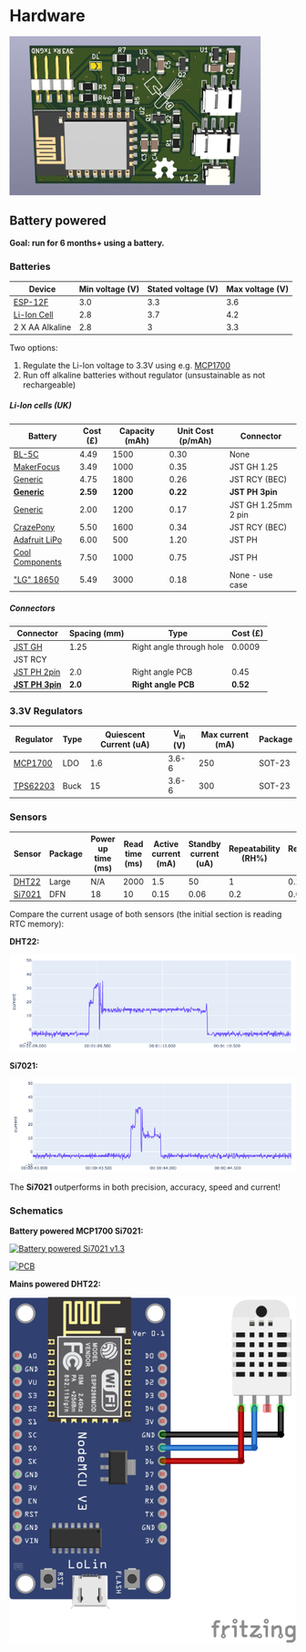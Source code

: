 # Hardware

[![PCB in 3D](../docs/pcb.gif)](esp12f-si7021)

## Battery powered

**Goal: run for 6 months+ using a battery.**

### Batteries

Device|Min voltage (V)|Stated voltage (V)|Max voltage (V)
---|---|---|---
[ESP-12F](http://wiki.ai-thinker.com/_media/esp8266/a014ps01.pdf)|3.0|3.3|3.6
[Li-Ion Cell](https://www.amazon.co.uk/XHDATA-Rechargeable-Intelligent-Protection-Environmental-BL-5C/dp/B0796L49J1/ref=sr_1_8?)|2.8|3.7|4.2
2 X AA Alkaline|2.8|3|3.3

Two options:

1. Regulate the Li-Ion voltage to 3.3V using e.g. [MCP1700](https://www.microchip.com/wwwproducts/en/MCP1700)
2. Run off alkaline batteries without regulator (unsustainable as not rechargeable)

##### Li-Ion cells (UK)

Battery|Cost (£)|Capacity (mAh)|Unit Cost (p/mAh)|Connector
---|---|---|---|---
[BL-5C](https://www.amazon.co.uk/XHDATA-Rechargeable-Intelligent-Protection-Environmental-BL-5C/dp/B0796L49J1/ref=sr_1_4?dchild=1&keywords=bl-5c&qid=1606034143&sr=8-4)|4.49|1500|0.30|None
[MakerFocus](https://www.ebay.co.uk/itm/4pcs-3-7V-1000mAh-Lipo-Batteries-with-Micro-JST-1-25-Plug-for-Arduino-Nodemcu/402439197613?hash=item5db33ed3ad:g:UlkAAOSwowhfO4m1)|3.49|1000|0.35|JST GH 1.25
[Generic](https://www.ebay.co.uk/itm/4Packs-1800mAh-3-7V-Lipo-Battery-USB-Charger-JST-Plug-for-RC-Quadcopter-Drone-UK/402483469522?hash=item5db5e25cd2:g:l3EAAOSwB~BfgEKe)|4.75|1800|0.26|JST RCY (BEC)
**[Generic](https://www.ebay.co.uk/itm/3-7V-1200mAh-Lipo-Polymer-Rechargeable-Battery-JST-3P-PH-2-0mm-connector-603450/123751016161?hash=item1cd022a6e1:g:BV8AAOSw2zNcx6MJ)**|**2.59**|**1200**|**0.22**|**JST PH 3pin**
[Generic](https://www.ebay.co.uk/itm/3-7V-1200mAh-Lipo-rechargeable-Battery-603450-JST-1-25mm-2pin-plug-For-GPS-MP3/124254908489?hash=item1cee2b7049:g:zecAAOSwqilfCDdQ&var=425115938484)|2.00|1200|0.17|JST GH 1.25mm 2 pin
[CrazePony](https://www.amazon.co.uk/Crazepony-UK-1600mAh-battery-Connector-Quadcopter/dp/B07SPZXRWZ/ref=pd_lpo_23_t_1/261-7154536-8133442?_encoding=UTF8&pd_rd_i=B07SPZXRWZ&pd_rd_r=8bb8eb57-78a6-462a-835d-635cbd35c5ef&pd_rd_w=I1nUP&pd_rd_wg=d5kyX&pf_rd_p=7b8e3b03-1439-4489-abd4-4a138cf4eca6&pf_rd_r=214X49VS5NY38MYPG7E1&psc=1&refRID=214X49VS5NY38MYPG7E1)|5.50|1600|0.34|JST RCY (BEC)
[Adafruit LiPo](https://www.adafruit.com/product/1578)|6.00|500|1.20|JST PH
[Cool Components](https://coolcomponents.co.uk/products/lithium-polymer-battery-1000mah?_pos=7&_sid=3b7614679&_ss=r)|7.50|1000|0.75|JST PH
["LG" 18650](https://www.ebay.co.uk/itm/Genuine-LG-HG2-18650e-3000mAh-30A-3-7V-Rechargeable-Battery-With-Free-CASE/254800295445?hash=item3b5347f615:g:0f4AAOSwlIxfpa97)|5.49|3000|0.18|None - use case

##### Connectors

Connector|Spacing (mm)|Type|Cost (£)
---|---|---|---
[JST GH](https://www.aliexpress.com/item/33051405214.html?spm=2114.12057483.0.0.4016581aHOYzeO)|1.25|Right angle through hole|0.0009
JST RCY|
[JST PH 2pin](https://uk.farnell.com/jst-japan-solderless-terminals/b2b-ph-sm4-tb-lf-sn/connector-header-smt-2mm-2way/dp/9492534?MER=sy-me-pd-mi-acce)|2.0|Right angle PCB|0.45
**[JST PH 3pin](https://uk.farnell.com/jst-japan-solderless-terminals/b3b-ph-sm4-tb-lf-sn/connector-header-smt-2mm-3way/dp/9492542)**|**2.0**|**Right angle PCB**|**0.52**

### 3.3V Regulators

Regulator|Type|Quiescent Current (uA)|V<sub>in</sub> (V)|Max current (mA)|Package
---|---|---|---|---|---
[MCP1700](https://www.microchip.com/wwwproducts/en/MCP1700)|LDO|1.6|3.6-6|250|SOT-23
[TPS62203](https://www.ti.com/product/TPS62203)|Buck|15|3.6-6|300|SOT-23

### Sensors

Sensor|Package|Power up time (ms)|Read time (ms)|Active current (mA)|Standby current (uA)|Repeatability (RH%)|Repeatability (°C)
---|---|---|---|---|---|---|---
[DHT22](https://www.sparkfun.com/datasheets/Sensors/Temperature/DHT22.pdf)|Large|N/A|2000|1.5|50|1|0.2
[Si7021](https://www.silabs.com/documents/public/data-sheets/Si7021-A20.pdf)|DFN|18|10|0.15|0.06|0.2|0.08

Compare the current usage of both sensors (the initial section is reading RTC memory):

**DHT22:**

![DHT22](dht22.png)

**Si7021:**

![Si7021](Si7021.png)

The **Si7021** outperforms in both precision, accuracy, speed and current!

### Schematics

**Battery powered MCP1700 Si7021:**

[![Battery powered Si7021 v1.3](https://user-images.githubusercontent.com/534681/133940632-eeb511be-c305-425e-bc6d-333646c1edda.png)](esp12f-si7021)

[![PCB](https://user-images.githubusercontent.com/534681/118544865-c3c89780-b74d-11eb-8af2-0fb2f5242cc0.png)](esp12f-si7021)

**Mains powered DHT22:**

![Mains powered DHT22](nodemcu-mains.png)
